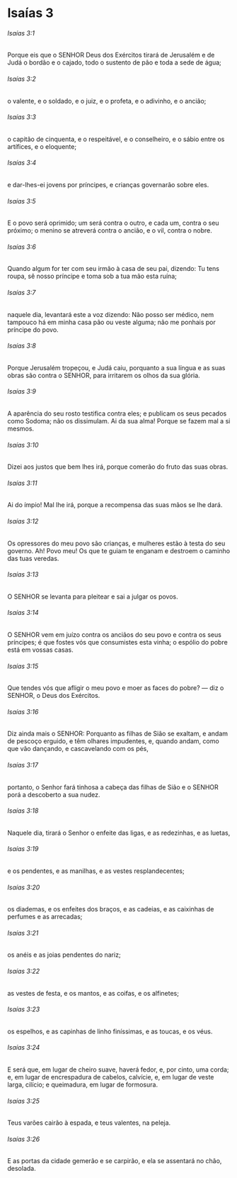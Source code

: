 # Isaías 3

###### Isaías 3:1

Porque eis que o SENHOR Deus dos Exércitos tirará de Jerusalém e de Judá o bordão e o cajado, todo o sustento de pão e toda a sede de água;

###### Isaías 3:2

o valente, e o soldado, e o juiz, e o profeta, e o adivinho, e o ancião;

###### Isaías 3:3

o capitão de cinquenta, e o respeitável, e o conselheiro, e o sábio entre os artífices, e o eloquente;

###### Isaías 3:4

e dar-lhes-ei jovens por príncipes, e crianças governarão sobre eles.

###### Isaías 3:5

E o povo será oprimido; um será contra o outro, e cada um, contra o seu próximo; o menino se atreverá contra o ancião, e o vil, contra o nobre.

###### Isaías 3:6

Quando algum for ter com seu irmão à casa de seu pai, dizendo: Tu tens roupa, sê nosso príncipe e toma sob a tua mão esta ruína;

###### Isaías 3:7

naquele dia, levantará este a voz dizendo: Não posso ser médico, nem tampouco há em minha casa pão ou veste alguma; não me ponhais por príncipe do povo.

###### Isaías 3:8

Porque Jerusalém tropeçou, e Judá caiu, porquanto a sua língua e as suas obras são contra o SENHOR, para irritarem os olhos da sua glória.

###### Isaías 3:9

A aparência do seu rosto testifica contra eles; e publicam os seus pecados como Sodoma; não os dissimulam. Ai da sua alma! Porque se fazem mal a si mesmos.

###### Isaías 3:10

Dizei aos justos que bem lhes irá, porque comerão do fruto das suas obras.

###### Isaías 3:11

Ai do ímpio! Mal lhe irá, porque a recompensa das suas mãos se lhe dará.

###### Isaías 3:12

Os opressores do meu povo são crianças, e mulheres estão à testa do seu governo. Ah! Povo meu! Os que te guiam te enganam e destroem o caminho das tuas veredas.

###### Isaías 3:13

O SENHOR se levanta para pleitear e sai a julgar os povos.

###### Isaías 3:14

O SENHOR vem em juízo contra os anciãos do seu povo e contra os seus príncipes; é que fostes vós que consumistes esta vinha; o espólio do pobre está em vossas casas.

###### Isaías 3:15

Que tendes vós que afligir o meu povo e moer as faces do pobre? — diz o SENHOR, o Deus dos Exércitos.

###### Isaías 3:16

Diz ainda mais o SENHOR: Porquanto as filhas de Sião se exaltam, e andam de pescoço erguido, e têm olhares impudentes, e, quando andam, como que vão dançando, e cascavelando com os pés,

###### Isaías 3:17

portanto, o Senhor fará tinhosa a cabeça das filhas de Sião e o SENHOR porá a descoberto a sua nudez.

###### Isaías 3:18

Naquele dia, tirará o Senhor o enfeite das ligas, e as redezinhas, e as luetas,

###### Isaías 3:19

e os pendentes, e as manilhas, e as vestes resplandecentes;

###### Isaías 3:20

os diademas, e os enfeites dos braços, e as cadeias, e as caixinhas de perfumes e as arrecadas;

###### Isaías 3:21

os anéis e as joias pendentes do nariz;

###### Isaías 3:22

as vestes de festa, e os mantos, e as coifas, e os alfinetes;

###### Isaías 3:23

os espelhos, e as capinhas de linho finíssimas, e as toucas, e os véus.

###### Isaías 3:24

E será que, em lugar de cheiro suave, haverá fedor, e, por cinto, uma corda; e, em lugar de encrespadura de cabelos, calvície, e, em lugar de veste larga, cilício; e queimadura, em lugar de formosura.

###### Isaías 3:25

Teus varões cairão à espada, e teus valentes, na peleja.

###### Isaías 3:26

E as portas da cidade gemerão e se carpirão, e ela se assentará no chão, desolada.

